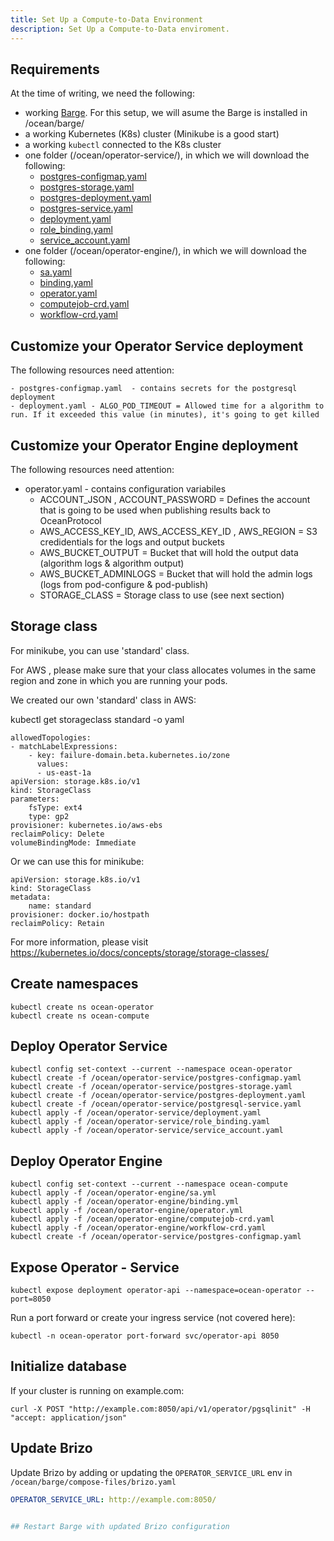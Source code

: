 ```yaml
---
title: Set Up a Compute-to-Data Environment
description: Set Up a Compute-to-Data enviroment.
---
```



## Requirements

At the time of writing, we need the following:

- working [Barge](https://github.com/oceanprotocol/barge). For this setup, we will asume the Barge is installed in /ocean/barge/
- a working Kubernetes (K8s) cluster (Minikube is a good start)
- a working `kubectl` connected to the K8s cluster
- one folder (/ocean/operator-service/), in which we will download the following:
    - [postgres-configmap.yaml](https://raw.githubusercontent.com/oceanprotocol/operator-service/develop/deploy_on_k8s/postgres-configmap.yaml)
    - [postgres-storage.yaml](https://raw.githubusercontent.com/oceanprotocol/operator-service/develop/deploy_on_k8s/postgres-storage.yaml)
    - [postgres-deployment.yaml](https://raw.githubusercontent.com/oceanprotocol/operator-service/develop/deploy_on_k8s/postgres-deployment.yaml)
    - [postgres-service.yaml](https://raw.githubusercontent.com/oceanprotocol/operator-service/develop/deploy_on_k8s/postgresql-service.yaml)
    - [deployment.yaml](https://raw.githubusercontent.com/oceanprotocol/operator-service/develop/deploy_on_k8s/deployment.yaml)
    - [role_binding.yaml](https://raw.githubusercontent.com/oceanprotocol/operator-service/develop/deploy_on_k8s/role_binding.yaml)
    - [service_account.yaml](https://raw.githubusercontent.com/oceanprotocol/operator-service/develop/deploy_on_k8s/service_account.yaml)
- one folder (/ocean/operator-engine/), in which we will download the following:
    - [sa.yaml](https://raw.githubusercontent.com/oceanprotocol/operator-engine/develop/k8s_install/sa.yml)
    - [binding.yaml](https://raw.githubusercontent.com/oceanprotocol/operator-engine/develop/k8s_install/binding.yml)
    - [operator.yaml](https://raw.githubusercontent.com/oceanprotocol/operator-engine/develop/k8s_install/operator.yml)        
    - [computejob-crd.yaml](https://raw.githubusercontent.com/oceanprotocol/operator-engine/develop/k8s_install/computejob-crd.yaml)
    - [workflow-crd.yaml](https://raw.githubusercontent.com/oceanprotocol/operator-engine/develop/k8s_install/workflow-crd.yaml)    

## Customize your Operator Service deployment

The following resources need attention:

    - postgres-configmap.yaml  - contains secrets for the postgresql deployment
    - deployment.yaml - ALGO_POD_TIMEOUT = Allowed time for a algorithm to run. If it exceeded this value (in minutes), it's going to get killed

## Customize your Operator Engine deployment

The following resources need attention:

- operator.yaml  - contains configuration variabiles
    - ACCOUNT_JSON , ACCOUNT_PASSWORD = Defines the account that is going to be used when publishing results back to OceanProtocol
    - AWS_ACCESS_KEY_ID, AWS_ACCESS_KEY_ID , AWS_REGION = S3 credidentials for the logs and output buckets
    - AWS_BUCKET_OUTPUT  = Bucket that will hold the output data (algorithm logs & algorithm output)
    - AWS_BUCKET_ADMINLOGS = Bucket that will hold the admin logs (logs from pod-configure & pod-publish)
    - STORAGE_CLASS = Storage class to use (see next section)

## Storage class

For minikube, you can use 'standard' class.

For AWS , please make sure that your class allocates volumes in the same region and zone in which you are running your pods.

We created our own 'standard' class in AWS:


kubectl get storageclass standard -o yaml


    allowedTopologies:
    - matchLabelExpressions:
        - key: failure-domain.beta.kubernetes.io/zone
          values:
          - us-east-1a
    apiVersion: storage.k8s.io/v1
    kind: StorageClass
    parameters:
        fsType: ext4
        type: gp2
    provisioner: kubernetes.io/aws-ebs
    reclaimPolicy: Delete
    volumeBindingMode: Immediate

Or we can use this for minikube:

    apiVersion: storage.k8s.io/v1
    kind: StorageClass
    metadata:
        name: standard
    provisioner: docker.io/hostpath
    reclaimPolicy: Retain
    
    
For more information, please visit https://kubernetes.io/docs/concepts/storage/storage-classes/
    
## Create namespaces

    kubectl create ns ocean-operator
    kubectl create ns ocean-compute



## Deploy Operator Service


    kubectl config set-context --current --namespace ocean-operator
    kubectl create -f /ocean/operator-service/postgres-configmap.yaml
    kubectl create -f /ocean/operator-service/postgres-storage.yaml
    kubectl create -f /ocean/operator-service/postgres-deployment.yaml
    kubectl create -f /ocean/operator-service/postgresql-service.yaml
    kubectl apply -f /ocean/operator-service/deployment.yaml
    kubectl apply -f /ocean/operator-service/role_binding.yaml
    kubectl apply -f /ocean/operator-service/service_account.yaml



## Deploy Operator Engine


    kubectl config set-context --current --namespace ocean-compute
    kubectl apply -f /ocean/operator-engine/sa.yml
    kubectl apply -f /ocean/operator-engine/binding.yml
    kubectl apply -f /ocean/operator-engine/operator.yml
    kubectl apply -f /ocean/operator-engine/computejob-crd.yaml
    kubectl apply -f /ocean/operator-engine/workflow-crd.yaml
    kubectl create -f /ocean/operator-service/postgres-configmap.yaml



## Expose Operator - Service


    kubectl expose deployment operator-api --namespace=ocean-operator --port=8050


Run a port forward or create your ingress service (not covered here):


    kubectl -n ocean-operator port-forward svc/operator-api 8050


## Initialize database

If your cluster is running on example.com:

    curl -X POST "http://example.com:8050/api/v1/operator/pgsqlinit" -H  "accept: application/json"


## Update Brizo

Update Brizo by adding or updating the `OPERATOR_SERVICE_URL` env  in `/ocean/barge/compose-files/brizo.yaml`

```yaml
OPERATOR_SERVICE_URL: http://example.com:8050/


## Restart Barge with updated Brizo configuration
